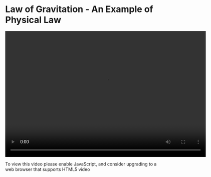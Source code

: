   <meta name="viewport" content="width=device-width, initial-scale=1">
  <link href="https://amp.azure.net/libs/amp/latest/skins/amp-default/azuremediaplayer.min.css" rel="stylesheet">
  <script src="https://amp.azure.net/libs/amp/latest/azuremediaplayer.min.js"></script>

# Law of Gravitation - An Example of Physical Law

<video id="azuremediaplayer" class="azuremediaplayer amp-default-skin amp-big-play-centered" controls="" autoplay="" width="640" height="400" poster="" data-setup="{}" tabindex="0"><source src="https://projecttuva.streaming.mediaservices.windows.net/9ca37f48-6b34-4e34-b181-1f71c5625d21/L3_The_Great_Conservation_Principles_960x720_23.97_1500k.ism/manifest" type="application/vnd.ms-sstr+xml">

To view this video please enable JavaScript, and consider upgrading to a web browser that supports HTML5 video

</video>
